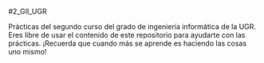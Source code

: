 #2_GII_UGR

Prácticas del segundo curso del grado de ingeniería informática de la UGR.  
Eres libre de usar el contenido de este repositorio para ayudarte con las prácticas. 
¡Recuerda que cuando más se aprende es haciendo las cosas uno mismo!
